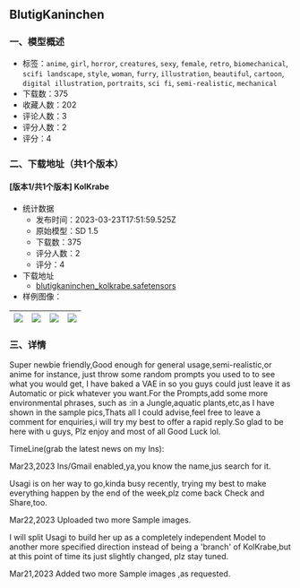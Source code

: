 ## BlutigKaninchen
### 一、模型概述

- 标签：`anime`, `girl`, `horror`, `creatures`, `sexy`, `female`, `retro`, `biomechanical`, `scifi landscape`, `style`, `woman`, `furry`, `illustration`, `beautiful`, `cartoon`, `digital illustration`, `portraits`, `sci fi`, `semi-realistic`, `mechanical`
- 下载数：375
- 收藏人数：202
- 评论人数：3
- 评分人数：2
- 评分：4

### 二、下载地址（共1个版本）

#### [版本1/共1个版本] KolKrabe

- 统计数据
  - 发布时间：2023-03-23T17:51:59.525Z
  - 原始模型：SD 1.5
  - 下载数：375
  - 评分人数：2
  - 评分：4
- 下载地址
  - [blutigkaninchen_kolkrabe.safetensors](https://civitai.com/api/download/models/26399)
- 样例图像：

| <img src="https://image.civitai.com/xG1nkqKTMzGDvpLrqFT7WA/2162d266-758e-4d9e-a7f2-953521b9bd00/width=450/290847.jpeg" /> | <img src="https://image.civitai.com/xG1nkqKTMzGDvpLrqFT7WA/3443fc81-5bae-4ba1-b376-103ebafa9c00/width=450/290849.jpeg" /> | <img src="https://image.civitai.com/xG1nkqKTMzGDvpLrqFT7WA/b80a8f2d-fbc0-45c0-c5fe-1b87be4a6300/width=450/290848.jpeg" /> | <img src="https://image.civitai.com/xG1nkqKTMzGDvpLrqFT7WA/c25444cc-5fb4-44df-f25a-8a2073859a00/width=450/297553.jpeg" /> |
| ---- | ---- | ---- | ---- |


### 三、详情
<p>Super newbie friendly,Good enough for general usage,semi-realistic,or anime for instance, just throw some random prompts you used to to see what you would get, I have baked a VAE in so you guys could just leave it as Automatic or pick whatever you want.For the Prompts,add some more environmental phrases, such as :in a Jungle,aquatic plants,etc,as I have shown in the sample pics,Thats all I could advise,feel free to leave a comment for enquiries,i will try my best to offer a rapid reply.So glad to be here with u guys, Plz enjoy and most of all Good Luck lol.</p><p></p><p>TimeLine(grab the latest news on my Ins):</p><p></p><p>Mar23,2023 Ins/Gmail enabled,ya,you know the name,jus search for it.</p><p></p><p>Usagi is on her way to go,kinda busy recently, trying my best to make everything happen by the end of the week,plz come back Check and Share,too.</p><p>Mar22,2023 Uploaded two more Sample images.</p><p></p><p>I will split Usagi to build her up as a completely independent Model to another more specified direction instead of being a 'branch' of KolKrabe,but at this point of time its just slightly changed, plz stay tuned.</p><p>Mar21,2023 Added two more Sample images ,as requested.</p>